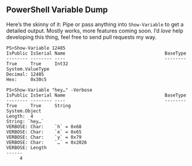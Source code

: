 ## PowerShell Variable Dump

Here’s the skinny of it: Pipe or pass anything into `Show-Variable` to get a detailed output. Mostly works, more features coming soon.
I’d *love* help developing this thing, feel free to send pull requests my way.

```
PS>Show-Variable 12485
IsPublic IsSerial Name                                     BaseType
-------- -------- ----                                     --------
True     True     Int32                                    System.ValueType
Decimal: 12485
Hex:     0x30c5
```

```
PS>Show-Variable "hey…" -Verbose
IsPublic IsSerial Name                                     BaseType
-------- -------- ----                                     --------
True     True     String                                   System.Object
Length:  4
String: `hey…`
VERBOSE: Char:    `h` = 0x68
VERBOSE: Char:    `e` = 0x65
VERBOSE: Char:    `y` = 0x79
VERBOSE: Char:    `…` = 0x2026
VERBOSE: Length
------
     4
```
